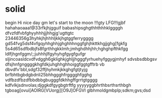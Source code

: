 # solid
begin
Hi
nice day
gm
let's start
to the moon !!!gty
LFG!!!gjbf
hahahaoaaa!@33rfkjhjgguif
babashipsghgthhthhhklggggh
dfvzfdfvbfghyyhhhjjjhhgjg'ugttgtc
23446356g3hyhkjhjhhhljkkjhgtggferrygggg
gd54fvg5dsf4vfgqyhhghhjghghhhnggfghjhkttkhgjjghg[fgkfg
5s4d65sdfbdbjfs8fgrthhgkklmh;jmhghdhhjhh;hghghpfthkfgg
ldlfjhgnfggm/;;juhhhjlfgyhyhgfgygfgufgr
sljincoasldcvdfvdggh6gklighkjghljjhgggfyrhuehyfggygjmhyf
sdvsbsdbbgsv dfsjhnfgnggggkhgfdkjuhghhghhoiggfggtgfftrb
vb dbvdfv'bbl,sdgf32ffjhyhmkjkkghgfgtjtyjg
brfbhtbgbdgbdnli25bhhggghfrgggghfgghg
vdfbzdfbzdfbbdbbgbugggfdkhhgffgrrtgtgggg
kdfvlkjsdnvolas;djggkdfgygbgtrftfg
yyyyyggbhrthbsrthsrthbgh
tgboag[ovui[AOIRG[VUorgj][O9J]OFGVI
glbhmoldgmbplp;sdkm;gvs;dsd
